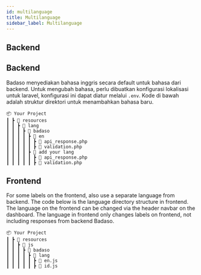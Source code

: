 ```yaml
---
id: multilanguage
title: Multilanguage
sidebar_label: Multilanguage
---
```


## Backend

## Backend

Badaso menyediakan bahasa inggris secara default untuk bahasa dari backend. Untuk mengubah bahasa, perlu dibuatkan konfigurasi lokalisasi untuk laravel, konfigurasi ini dapat diatur melalui `.env`. Kode di bawah adalah struktur direktori untuk menambahkan bahasa baru.

```
📦 Your Project
┃ ┣ 📂 resources
┃ ┃ ┣ 📂 lang
┃ ┃ ┃ ┣ 📂 badaso
┃ ┃ ┃ ┃ ┣ 📂 en
┃ ┃ ┃ ┃ ┃ ┣ 📜 api_response.php
┃ ┃ ┃ ┃ ┃ ┣ 📜 validation.php
┃ ┃ ┃ ┃ ┣ 📂 add your lang
┃ ┃ ┃ ┃ ┃ ┣ 📜 api_response.php
┃ ┃ ┃ ┃ ┃ ┣ 📜 validation.php
```

## Frontend

For some labels on the frontend, also use a separate language from backend. The code below is the language directory structure in frontend. The language on the frontend can be changed via the header navbar on the dashboard. The language in frontend only changes labels on frontend, not including responses from backend Badaso.

```
📦 Your Project
┃ ┣ 📂 resources
┃ ┃ ┣ 📂 js
┃ ┃ ┃ ┣ 📂 badaso
┃ ┃ ┃ ┃ ┣ 📂 lang
┃ ┃ ┃ ┃ ┃ ┣ 📜 en.js
┃ ┃ ┃ ┃ ┃ ┣ 📜 id.js
```
